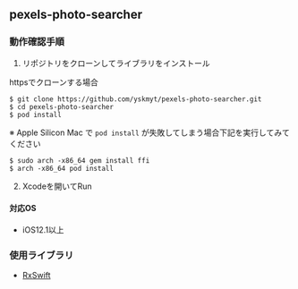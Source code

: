 ## pexels-photo-searcher

### 動作確認手順
1. リポジトリをクローンしてライブラリをインストール

httpsでクローンする場合
```
$ git clone https://github.com/yskmyt/pexels-photo-searcher.git
$ cd pexels-photo-searcher
$ pod install
```
※ Apple Silicon Mac で `pod install` が失敗してしまう場合下記を実行してみてください
```
$ sudo arch -x86_64 gem install ffi
$ arch -x86_64 pod install
```

2. Xcodeを開いてRun

#### 対応OS
- iOS12.1以上

### 使用ライブラリ
- [RxSwift](https://github.com/ReactiveX/RxSwift)

